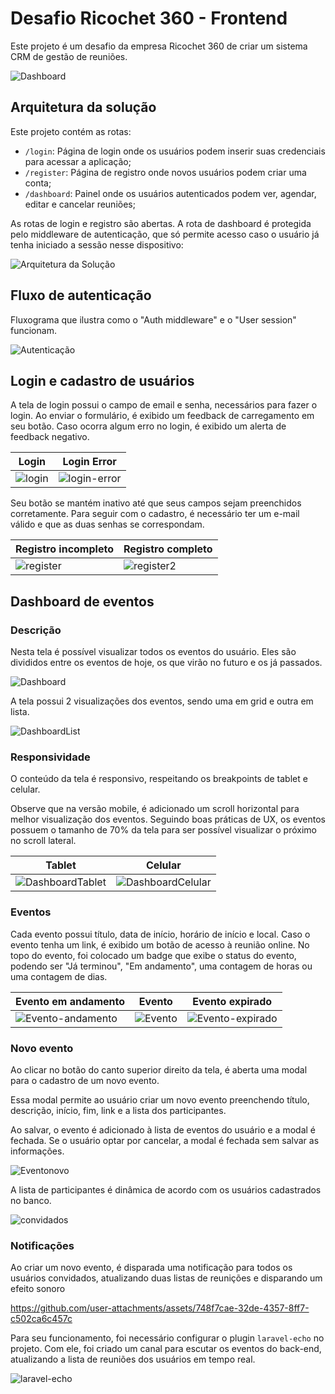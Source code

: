 # Desafio Ricochet 360 - Frontend

Este projeto é um desafio da empresa Ricochet 360 de criar um sistema CRM de gestão de reuniões.

![Dashboard](public/img/documentation/dashboard.png)

## Arquitetura da solução

Este projeto contém as rotas:

- `/login`: Página de login onde os usuários podem inserir suas credenciais para acessar a aplicação;
- `/register`: Página de registro onde novos usuários podem criar uma conta;
- `/dashboard`: Painel onde os usuários autenticados podem ver, agendar, editar e cancelar reuniões;

As rotas de login e registro são abertas. A rota de dashboard é protegida pelo middleware de autenticação, que só permite acesso caso o usuário já tenha iniciado a sessão nesse dispositivo:

![Arquitetura da Solução](public/img/documentation/arquiteture.png)

## Fluxo de autenticação

Fluxograma que ilustra como o "Auth middleware" e o "User session" funcionam.

![Autenticação](public/img/documentation/auth.png)

## Login e cadastro de usuários

A tela de login possui o campo de email e senha, necessários para fazer o login. Ao enviar o formulário, é exibido um feedback de carregamento em seu botão. Caso ocorra algum erro no login, é exibido um alerta de feedback negativo.

| Login | Login Error |
| --- | --- |
| ![login](public/img/documentation/login.png) | ![login-error](public/img/documentation/login-error.png) |

Seu botão se mantém inativo até que seus campos sejam preenchidos corretamente. Para seguir com o cadastro, é necessário ter um e-mail válido e que as duas senhas se correspondam.

| Registro incompleto | Registro completo |
| --- | --- |
| ![register](public/img/documentation/register.png) | ![register2](public/img/documentation/register2.png) |

## Dashboard de eventos

### Descrição

Nesta tela é possível visualizar todos os eventos do usuário. Eles são divididos entre os eventos de hoje, os que virão no futuro e os já passados.

![Dashboard](public/img/documentation/dashboard.png)

A tela possui 2 visualizações dos eventos, sendo uma em grid e outra em lista.

![DashboardList](public/img/documentation/dashboardList.png)

### Responsividade

O conteúdo da tela é responsivo, respeitando os breakpoints de tablet e celular.

Observe que na versão mobile, é adicionado um scroll horizontal para melhor visualização dos eventos. Seguindo boas práticas de UX, os eventos possuem o tamanho de 70% da tela para ser possível visualizar o próximo no scroll lateral.

| Tablet | Celular |
| --- | --- |
| ![DashboardTablet](public/img/documentation/dashboardTablet.png) | ![DashboardCelular](public/img/documentation/dashboardCelular.png) |

### Eventos

Cada evento possui título, data de início, horário de início e local. Caso o evento tenha um link, é exibido um botão de acesso à reunião online. No topo do evento, foi colocado um badge que exibe o status do evento, podendo ser "Já terminou", "Em andamento", uma contagem de horas ou uma contagem de dias.

| Evento em andamento | Evento | Evento expirado |
| --- | --- | --- |
| ![Evento-andamento](public/img/documentation/event-andamento.png) | ![Evento](public/img/documentation/event.png) | ![Evento-expirado](public/img/documentation/event-expirado.png) |

### Novo evento

Ao clicar no botão do canto superior direito da tela, é aberta uma modal para o cadastro de um novo evento.

Essa modal permite ao usuário criar um novo evento preenchendo título, descrição, início, fim, link e a lista dos participantes.

Ao salvar, o evento é adicionado à lista de eventos do usuário e a modal é fechada. Se o usuário optar por cancelar, a modal é fechada sem salvar as informações.

![Eventonovo](public/img/documentation/new-event.png)

A lista de participantes é dinâmica de acordo com os usuários cadastrados no banco.

![convidados](public/img/documentation/event-participants.png)

### Notificações

Ao criar um novo evento, é disparada uma notificação para todos os usuários convidados, atualizando duas listas de reunições e disparando um efeito sonoro


https://github.com/user-attachments/assets/748f7cae-32de-4357-8ff7-c502ca6c457c


Para seu funcionamento, foi necessário configurar o plugin `laravel-echo` no projeto. Com ele, foi criado um canal para escutar os eventos do back-end, atualizando a lista de reuniões dos usuários em tempo real.

![laravel-echo](public/img/documentation/laravel-echo.png)
